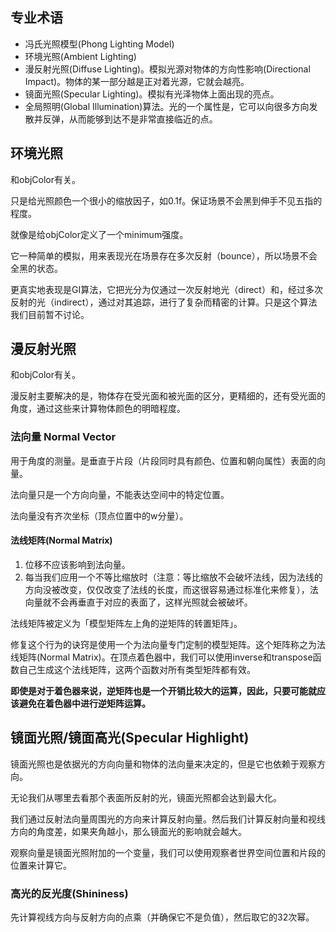 ## 专业术语

- 冯氏光照模型(Phong Lighting Model)
- 环境光照(Ambient Lighting)
- 漫反射光照(Diffuse Lighting)。模拟光源对物体的方向性影响(Directional Impact)。物体的某一部分越是正对着光源，它就会越亮。
- 镜面光照(Specular Lighting)。模拟有光泽物体上面出现的亮点。
- 全局照明(Global Illumination)算法。光的一个属性是，它可以向很多方向发散并反弹，从而能够到达不是非常直接临近的点。

## 环境光照

和objColor有关。

只是给光照颜色一个很小的缩放因子，如0.1f。保证场景不会黑到伸手不见五指的程度。

就像是给objColor定义了一个minimum强度。

它一种简单的模拟，用来表现光在场景存在多次反射（bounce），所以场景不会全黑的状态。

更真实地表现是GI算法，它把光分为仅通过一次反射地光（direct）和，经过多次反射的光（indirect），通过对其追踪，进行了复杂而精密的计算。只是这个算法我们目前暂不讨论。

## 漫反射光照

和objColor有关。

漫反射主要解决的是，物体存在受光面和被光面的区分，更精细的，还有受光面的角度，通过这些来计算物体颜色的明暗程度。

### 法向量 Normal Vector

用于角度的测量。是垂直于片段（片段同时具有颜色、位置和朝向属性）表面的向量。

法向量只是一个方向向量，不能表达空间中的特定位置。

法向量没有齐次坐标（顶点位置中的w分量）。

#### 法线矩阵(Normal Matrix)

1. 位移不应该影响到法向量。
2. 每当我们应用一个不等比缩放时（注意：等比缩放不会破坏法线，因为法线的方向没被改变，仅仅改变了法线的长度，而这很容易通过标准化来修复），法向量就不会再垂直于对应的表面了，这样光照就会被破坏。

法线矩阵被定义为「模型矩阵左上角的逆矩阵的转置矩阵」。

修复这个行为的诀窍是使用一个为法向量专门定制的模型矩阵。这个矩阵称之为法线矩阵(Normal Matrix)。在顶点着色器中，我们可以使用inverse和transpose函数自己生成这个法线矩阵，这两个函数对所有类型矩阵都有效。

**即使是对于着色器来说，逆矩阵也是一个开销比较大的运算，因此，只要可能就应该避免在着色器中进行逆矩阵运算。**

## 镜面光照/镜面高光(Specular Highlight)

镜面光照也是依据光的方向向量和物体的法向量来决定的，但是它也依赖于观察方向。

无论我们从哪里去看那个表面所反射的光，镜面光照都会达到最大化。

我们通过反射法向量周围光的方向来计算反射向量。然后我们计算反射向量和视线方向的角度差，如果夹角越小，那么镜面光的影响就会越大。

观察向量是镜面光照附加的一个变量，我们可以使用观察者世界空间位置和片段的位置来计算它。

### 高光的反光度(Shininess)

先计算视线方向与反射方向的点乘（并确保它不是负值），然后取它的32次幂。